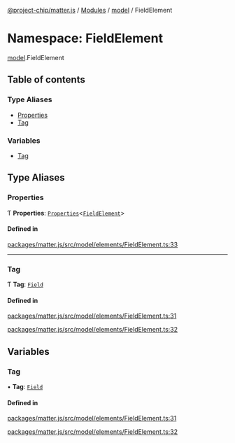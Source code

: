 [@project-chip/matter.js](../README.md) / [Modules](../modules.md) / [model](model.md) / FieldElement

# Namespace: FieldElement

[model](model.md).FieldElement

## Table of contents

### Type Aliases

- [Properties](model.FieldElement.md#properties)
- [Tag](model.FieldElement.md#tag)

### Variables

- [Tag](model.FieldElement.md#tag-1)

## Type Aliases

### Properties

Ƭ **Properties**: [`Properties`](model.BaseElement.md#properties)\<[`FieldElement`](../interfaces/model.FieldElement-1.md)\>

#### Defined in

[packages/matter.js/src/model/elements/FieldElement.ts:33](https://github.com/project-chip/matter.js/blob/3adaded6/packages/matter.js/src/model/elements/FieldElement.ts#L33)

___

### Tag

Ƭ **Tag**: [`Field`](../enums/model.ElementTag.md#field)

#### Defined in

[packages/matter.js/src/model/elements/FieldElement.ts:31](https://github.com/project-chip/matter.js/blob/3adaded6/packages/matter.js/src/model/elements/FieldElement.ts#L31)

[packages/matter.js/src/model/elements/FieldElement.ts:32](https://github.com/project-chip/matter.js/blob/3adaded6/packages/matter.js/src/model/elements/FieldElement.ts#L32)

## Variables

### Tag

• **Tag**: [`Field`](../enums/model.ElementTag.md#field)

#### Defined in

[packages/matter.js/src/model/elements/FieldElement.ts:31](https://github.com/project-chip/matter.js/blob/3adaded6/packages/matter.js/src/model/elements/FieldElement.ts#L31)

[packages/matter.js/src/model/elements/FieldElement.ts:32](https://github.com/project-chip/matter.js/blob/3adaded6/packages/matter.js/src/model/elements/FieldElement.ts#L32)
